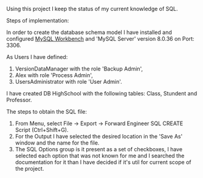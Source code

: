 Using this project I keep the status of my current knowledge of SQL.

Steps of implementation:

In order to create the database schema model I have installed and configured [MySQL Workbench](https://dev.mysql.com/downloads/installer/) and 'MySQL Server' version 8.0.36 on Port: 3306.

As Users I have defined:
1.  VersionDataManager with the role 'Backup Admin',
2.  Alex with role 'Process Admin',
3. UsersAdministrator with role 'User Admin'.

I have created DB HighSchool with the following tables: Class, Stundent and Professor.

The steps to obtain the SQL file:
1. From Menu, select File -> Export -> Forward Engineer SQL CREATE Script (Ctrl+Shift+G).
2. For the Output I have selected the desired location in the 'Save As' window and the name for the file.
3. The SQL Options  group is it present as a set of checkboxes, I have selected each option that was not known for me and I searched the documentation for it than I have decided if it's util for current scope of the project.

